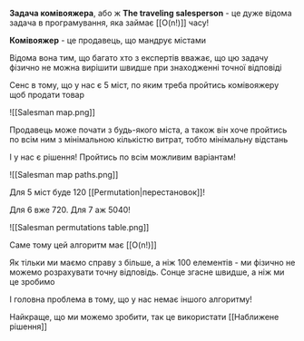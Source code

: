**Задача комівояжера**, або ж **The traveling salesperson** - це дуже відома задача в програмування, яка займає [[O(n!)]] часу!

**Комівояжер** - це продавець, що мандрує містами

Відома вона тим, що багато хто з експертів вважає, що цю задачу фізично не можна вирішити швидше при знаходженні точної відповіді

Сенс в тому, що у нас є 5 міст, по яким треба пройтись комівояжеру щоб продати товар

![[Salesman map.png]]

Продавець може почати з будь-якого міста, а також він хоче пройтись по всім ним з мінімальною кількістю витрат, тобто мінімальну відстань

І у нас є рішення! Пройтись по всім можливим варіантам!

![[Salesman map paths.png]]

Для 5 міст буде 120 [[Permutation|перестановок]]!

Для 6 вже 720. Для 7 аж 5040!

![[Salesman permutations table.png]]

Саме тому цей алгоритм має [[O(n!)]]

Як тільки ми маємо справу з більше, а ніж 100 елементів - ми фізично не можемо розрахувати точну відповідь. Сонце згасне швидше, а ніж ми це зробимо

І головна проблема в тому, що у нас немає іншого алгоритму!

Найкраще, що ми можемо зробити, так це використати [[Наближене рішення]]